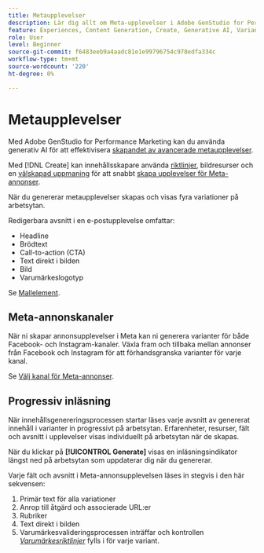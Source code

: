 ```yaml
---
title: Metaupplevelser
description: Lär dig allt om Meta-upplevelser i Adobe GenStudio for Performance Marketing.
feature: Experiences, Content Generation, Create, Generative AI, Variant Generation
role: User
level: Beginner
source-git-commit: f6483eeb9a4aadc81e1e99796754c978edfa334c
workflow-type: tm+mt
source-wordcount: '220'
ht-degree: 0%

---
```



# Metaupplevelser

Med Adobe GenStudio for Performance Marketing kan du använda generativ AI för att effektivisera [skapandet av avancerade metaupplevelser](/help/user-guide/create/create-meta-ad.md).

Med [!DNL Create] kan innehållsskapare använda [riktlinjer](/help/user-guide/guidelines/overview.md), bildresurser och en [välskapad uppmaning](/help/user-guide/effective-prompts.md) för att snabbt [skapa upplevelser för Meta-annonser](/help/user-guide/create/create-meta-ad.md).

När du genererar metaupplevelser skapas och visas fyra variationer på arbetsytan.

Redigerbara avsnitt i en e-postupplevelse omfattar:

* Headline
* Brödtext
* Call-to-action (CTA)
* Text direkt i bilden
* Bild
* Varumärkeslogotyp

Se [Mallelement](/help/user-guide/content/use-templates.md#template-elements).

<!-- ## Meta ad capabilities

Content creators and marketers can produce brand-consistent Meta ad experiences in GenStudio for Performance Marketing. -->

## Meta-annonskanaler

När ni skapar annonsupplevelser i Meta kan ni generera varianter för både Facebook- och Instagram-kanaler. Växla fram och tillbaka mellan annonser från Facebook och Instagram för att förhandsgranska varianter för varje kanal.

Se [Välj kanal för Meta-annonser](/help/user-guide/create/create-meta-ad.md#choose-meta-ads-channel).

## Progressiv inläsning

När innehållsgenereringsprocessen startar läses varje avsnitt av genererat innehåll i varianter in progressivt på arbetsytan. Erfarenheter, resurser, fält och avsnitt i upplevelser visas individuellt på arbetsytan när de skapas.

När du klickar på **[!UICONTROL Generate]** visas en inläsningsindikator längst ned på arbetsytan som uppdaterar dig när du genererar.

Varje fält och avsnitt i Meta-annonsupplevelsen läses in stegvis i den här sekvensen:

1. Primär text för alla variationer
1. Anrop till åtgärd och associerade URL:er
1. Rubriker
1. Text direkt i bilden
1. Varumärkesvalideringsprocessen inträffar och kontrollen [_Varumärkesriktlinjer_](/help/user-guide/guidelines/brand-validation.md#brand-guidelines-check) fylls i för varje variant.
